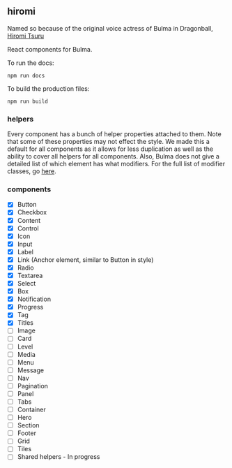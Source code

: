 ## hiromi

Named so because of the original voice actress of Bulma in Dragonball, [Hiromi Tsuru](https://en.wikipedia.org/wiki/Hiromi_Tsuru)

React components for Bulma.

To run the docs:

`npm run docs`

To build the production files:

`npm run build`

### helpers

Every component has a bunch of helper properties attached to them. Note that some of these properties may not effect the style. We made this a default for all components as it allows for less duplication as well as the ability to cover all helpers for all components. Also, Bulma does not give a detailed list of which element has what modifiers. For the full list of modifier classes, go [here](http://bulma.io/documentation/modifiers/syntax/).

### components

- [x] Button
- [x] Checkbox
- [x] Content
- [x] Control
- [x] Icon
- [x] Input
- [x] Label
- [x] Link (Anchor element, similar to Button in style)
- [x] Radio
- [x] Textarea
- [x] Select
- [x] Box
- [x] Notification
- [x] Progress
- [x] Tag
- [x] Titles
- [ ] Image
- [ ] Card
- [ ] Level
- [ ] Media
- [ ] Menu
- [ ] Message
- [ ] Nav
- [ ] Pagination
- [ ] Panel
- [ ] Tabs
- [ ] Container
- [ ] Hero
- [ ] Section
- [ ] Footer
- [ ] Grid
- [ ] Tiles
- [ ] Shared helpers - In progress
